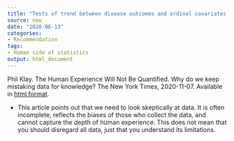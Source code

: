 ```yaml
---
title: "Tests of trend between disease outcomes and ordinal covariates discretized from underlying continuous variables"
source: new
date: "2020-06-13"
categories:
- Recommendation
tags:
- Human side of statistics
output: html_document
---
```


Phil Klay. The Human Experience Will Not Be Quantified. Why do we keep mistaking data for knowledge? The New York Times, 2020-11-07. Available in [html format](https://www.nytimes.com/2020/11/07/opinion/sunday/data-science-limits.html).

<!---More--->

+ This article points out that we need to look skeptically at data. It is often incomplete, reflects the biases of those who collect the data, and cannot capture the depth of human experience. This does not mean that you should disregard all data, just that you understand its limitations.

